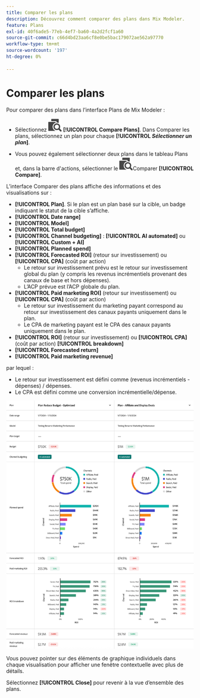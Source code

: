 ```yaml
---
title: Comparer les plans
description: Découvrez comment comparer des plans dans Mix Modeler.
feature: Plans
exl-id: 40f6ade5-77eb-4ef7-ba60-4a2d2fcf1a60
source-git-commit: c66d4bd23aa6cf8e0be5bac179072ae562a97770
workflow-type: tm+mt
source-wordcount: '197'
ht-degree: 0%

---
```


# Comparer les plans

Pour comparer des plans dans l’interface Plans de Mix Modeler :

* Sélectionnez ![Comparer](/help/assets/icons/Compare.svg) **[!UICONTROL Compare Plans]**. Dans Comparer les plans, sélectionnez un plan pour chaque **[!UICONTROL _Sélectionner un plan_]**.

* Vous pouvez également sélectionner deux plans dans le tableau Plans et, dans la barre d&#39;actions, sélectionner le ![&#x200B; &#x200B;](/help/assets/icons/Compare.svg)Comparer **[!UICONTROL Compare]**.

L’interface Comparer des plans affiche des informations et des visualisations sur :

* **[!UICONTROL Plan]**. Si le plan est un plan basé sur la cible, un badge indiquant le statut de la cible s’affiche.
* **[!UICONTROL Date range]**
* **[!UICONTROL Model]**
* **[!UICONTROL Total budget]**
* **[!UICONTROL Channel budgeting]** : **[!UICONTROL AI automated]** ou **[!UICONTROL Custom + AI]**
* **[!UICONTROL Planned spend]**
* **[!UICONTROL Forecasted ROI]** (retour sur investissement) ou **[!UICONTROL CPA]** (coût par action)
   * Le retour sur investissement prévu est le retour sur investissement global du plan (y compris les revenus incrémentiels provenant des canaux de base et hors dépenses).
   * L’ACP prévue est l’ACP globale du plan.
* **[!UICONTROL Paid marketing ROI]** (retour sur investissement) ou **[!UICONTROL CPA]** (coût par action)
   * Le retour sur investissement du marketing payant correspond au retour sur investissement des canaux payants uniquement dans le plan.
   * Le CPA de marketing payant est le CPA des canaux payants uniquement dans le plan.
* **[!UICONTROL ROI]** (retour sur investissement) ou **[!UICONTROL CPA]** (coût par action) **[!UICONTROL breakdown]**
* **[!UICONTROL Forecasted return]**
* **[!UICONTROL Paid marketing revenue]**

par lequel :

* Le retour sur investissement est défini comme (revenus incrémentiels - dépenses) / dépenses.
* Le CPA est défini comme une conversion incrémentielle/dépense.


![Comparer les plans](/help/assets/compare-plans.png)

Vous pouvez pointer sur des éléments de graphique individuels dans chaque visualisation pour afficher une fenêtre contextuelle avec plus de détails.

Sélectionnez **[!UICONTROL Close]** pour revenir à la vue d’ensemble des plans.
